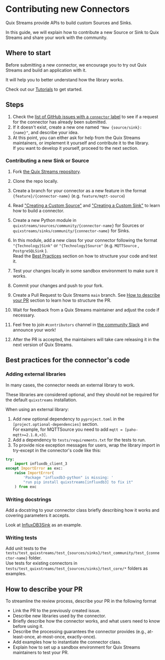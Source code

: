 # Contributing new Connectors

Quix Streams provide APIs to build custom Sources and Sinks.

In this guide, we will explain how to contribute a new Source or Sink to Quix Streams
and share your work with the community.

## Where to start
Before submitting a new connector, we encourage you to try out Quix Streams
and build an application with it. 

It will help you to better understand how the library works.

Check out our [Tutorials](../tutorials/README.md) to get started. 

## Steps

1. Check the [list of GitHub issues with a `connector` label](https://github.com/quixio/quix-streams/labels/connector) to see if a request for the connector has already been submitted.
2. If it doesn't exist, create a new one named `"New {source/sink}: {name}"`, and describe your idea. 
3. At this point, you can either ask for help from the Quix Streams maintainers, or implement it yourself and contribute it to the library.  
If you want to develop it yourself, proceed to the next section.


### Contributing a new Sink or Source

1. Fork [the Quix Streams repository](https://github.com/quixio/quix-streams/).

2. Clone the repo locally.

3. Create a branch for your connector as a new feature in the format `{feature}/{connector-name}` (e.g. `feature/mqtt-source`)

4. Read ["Creating a Custom Source"](sources/custom-sources.md) and ["Creating a Custom Sink"](sinks/custom-sinks.md) to learn how to build a connector.

5. Create a new Python module in `quixstreams/sources/community/{connector-name}` for Sources or `quixstreams/sinks/community/{connector-name}` for Sinks.

6. In this module, add a new class for your connector following the format `"{Technology}Sink"` or `"{Technology}Source"` (e.g. `MQTTSource` , `PostgreSQLSink` ).  
Read the [Best Practices](#best-practices-for-the-connectors-code) section on how to structure your code and test it.

7. Test your changes locally in some sandbox environment to make sure it works. 

8. Commit your changes and push to your fork.

9. Create a Pull Request to Quix Streams `main` branch.
See [How to describe your PR](#how-to-describe-your-pr) section to learn how to structure the PR.
   
10. Wait for feedback from a Quix Streams maintainer and adjust the code if necessary.

11. Feel free to join `#contributors` channel in [the community Slack](https://quix.io/slack-invite) and announce your work!

12. After the PR is accepted, the maintainers will take care releasing it in the next version of Quix Streams.


## Best practices for the connector's code

### Adding external libraries
In many cases, the connector needs an external library to work.

These libraries are considered optional, and they should not be required for the default
`quixstreams` installation.

When using an external library:

1. Add new optional dependency to `pyproject.toml` in the `[project.optional-dependencies]`
section.  
For example, for MQTTSource you need to add `mqtt = [paho-mqtt>=2.1.0,<3]`.
2. Add a dependency to `tests/requirements.txt` for the tests to run.
3. To provide nice exception messages for users, wrap the library import in try-except in the connector's code like this:

```python
try:
    import influxdb_client_3
except ImportError as exc:
    raise ImportError(
        'Package "influxdb3-python" is missing: '
        "run pip install quixstreams[influxdb3] to fix it"
    ) from exc
```


### Writing docstrings
Add a docstring to your connector class briefly describing how it works and covering
parameters it accepts.

Look at [InfluxDB3Sink](../api-reference/sinks.md#influxdb3sink) as an example. 

### Writing tests
Add unit tests to the `tests/test_quixstreams/test_{sources/sinks}/test_community/test_{connector-name}` folder.  
Use tests for existing connectors in `tests/test_quixstreams/test_{sources/sinks}/test_core/*` folders as examples.


## How to describe your PR
To streamline the review process, describe your PR in the following format

- Link the PR to the previously created issue.
- Describe new libraries used by the connector.
- Briefly describe how the connector works, and what users need to know before using it.
- Describe the processing guarantees the connector provides (e.g., at-least-once, at-most-once, exactly-once).
- Add examples how to instantiate the connector class.
- Explain how to set up a sandbox environment for Quix Streams maintainers to test your PR.
